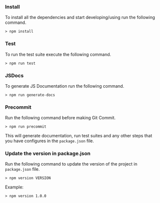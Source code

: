 ### Install
To install all the dependencies and start developing/using run the following command.
```
> npm install
``` 

### Test
To run the test suite execute the following command.
```
> npm run test
```

### JSDocs
To generate JS Documentation run the following command.
```
> npm run generate-docs
```

### Precommit
Run the following command before making Git Commit.
```
> npm run precommit
```
This will generate documentation, run test suites and any other steps that you have configures in the `package.json` file.

### Update the version in package.json
Run the following command to update the version of the project in `package.json` file.
```
> npm version VERSION
```
Example:
```
> npm version 1.0.0
```